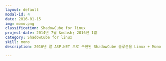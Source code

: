 ```yaml
---
layout: default
modal-id: 4
date: 2016-01-15
img: mono.png
classification: ShadowCube for linux
project-date: 2014년 7월 &mdash; 2016년 1월
category: ShadowCube for linux
skill: mono
description: 2016년 말 ASP.NET 으로 구현된 ShadowCube 솔루션을 Linux + Mono 환경으로 이전하는 것을 성공하였습니다.(<a href="http://www.mono-project.com/" target="_blank">Mono Project 참고</a>) 1여년간의 노력이 성공을 이룬 것이죠.<br />단순히 ASP.NET 을 Linux 로 포팅한 것이 아니라 ShadowCube 서버를 Linux 환경에서 완벽하게 동작하도록 적용시킨 것입니다.<br />이를 계기로 윈도우 서버를 구매하는데 어려움이 많은 기업들에게 홍보할 수 있게 되었고 영업이익도 늘어났습니다.

---
```

